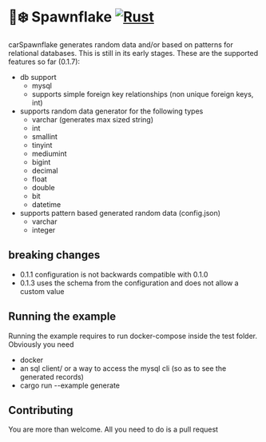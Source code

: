 # 🐙❄️ Spawnflake [![Rust](https://github.com/elasticrash/spawnflake/actions/workflows/rust.yml/badge.svg)](https://github.com/elasticrash/spawnflake/actions/workflows/rust.yml)

carSpawnflake generates random data and/or based on patterns for relational databases. This is still in its early stages. These are the supported features so far (0.1.7):
* db support
    - mysql
    - supports simple foreign key relationships (non unique foreign keys, int)
* supports random data generator for the following types
    * varchar (generates max sized string)
    * int
    * smallint
    * tinyint
    * mediumint
    * bigint
    * decimal 
    * float
    * double
    * bit
    * datetime
* supports pattern based generated random data (config.json)
    * varchar
    * integer

## breaking changes

* 0.1.1 configuration is not backwards compatible with 0.1.0
* 0.1.3 uses the schema from the configuration and does not allow a custom value

## Running the example

Running the example requires to run docker-compose inside the test folder. Obviously you need
* docker
* an sql client/ or a way to access the mysql cli (so as to see the generated records)
* cargo run --example generate

## Contributing

You are more than welcome. All you need to do is a pull request
